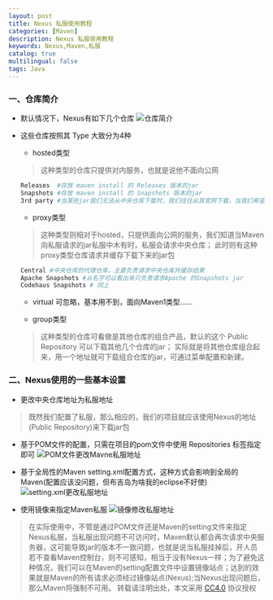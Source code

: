 ```yaml
---
layout: post
title: Nexus 私服使用教程
categories: [Maven]
description: Nexus 私服使用教程
keywords: Nexus,Maven,私服
catalog: true
multilingual: false
tags: Java
---
```


### 一、仓库简介

- 默认情况下，Nexus有如下几个仓库
![仓库简介](https://cdn.oss.link/markdown/Maven-Nexus-allRepository-1024x286.png)

<!--more-->

- 这些仓库按照其 Type 大致分为4种
  - hosted类型
  > 这种类型的仓库只提供对内服务，也就是说他不面向公网
  ``` bash
  Releases  #存放 maven install 的 Releases 版本的jar
  Snapshots #存放 maven install 的 Snapshots 版本的jar
  3rd party #当某些jar我们无法从中央仓库下载时，我们往往从其官网下载，当我们希望此种jar也被Nexus管理时，则需要手动将其上传至此仓库，并定义坐标
  ```
  - proxy类型
  > 这种类型则相对于hosted，只提供面向公网的服务，我们知道当Maven向私服请求的jar私服中木有时，私服会请求中央仓库；
  > 此时则有这种proxy类型仓库请求并缓存下载下来的jar包
  ``` bash
  Central #中央仓库的代理仓库，主要负责请求中央仓库并缓存结果
  Apache Snapshots #从名字可以看出来只负责请求Apache 的Snapshots jar
  Codehaus Snapshots # 同上
  ```

  - virtual 可忽略，基本用不到，面向Maven1类型......

  - group类型
  > 这种类型的仓库可看做是其他仓库的组合产品，默认的这个 Public Repository 可以下载其他几个仓库的jar；
  > 实际就是将其他仓库组合起来，用一个地址就可下载组合仓库的jar，可通过菜单配置和新建。

### 二、Nexus使用的一些基本设置

- 更改中央仓库地址为私服地址
> 既然我们配置了私服，那么相应的，我们的项目就应该使用Nexus的地址(Public Repository)来下载jar包

  - 基于POM文件的配置，只需在项目的pom文件中使用 Repositories 标签指定即可
  ![POM文件更改Mavne私服地址](https://cdn.oss.link/markdown/Maven-Nexus-setRepository1.png)

  - 基于全局性的Maven setting.xml配置方式，这种方式会影响到全局的Maven(配置应该没问题，但布吉岛为啥我的eclipse不好使)
  ![setting.xml更改私服地址](https://cdn.oss.link/markdown/Maven-Nexus-settingnexus.png)

  - 使用镜像来指定Maven私服
  ![镜像修改私服地址](https://cdn.oss.link/markdown/Maven-Nexus-Mirror.png)
  > 在实际使用中，不管是通过POM文件还是Maven的setting文件来指定Nexus私服，当私服出现问题不可访问时，Maven默认都会再次请求中央服务器，这可能导致jar的版本不一致问题，也就是说当私服挂掉后，开人员若不查看Maven控制台，则不可感知，相当于没有Nexus一样；为了避免这种情况，我们可以在Maven的setting配置文件中设置镜像站点；达到的效果就是Maven的所有请求必须经过镜像站点(Nexus);当Nexus出现问题后，那么Maven将强制不可用。
转载请注明出处，本文采用 [CC4.0](http://creativecommons.org/licenses/by-nc-nd/4.0/) 协议授权
